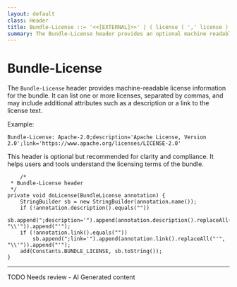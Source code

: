 ```yaml
---
layout: default
class: Header
title: Bundle-License ::= '<<[EXTERNAL]>>' | ( license ( ',' license ) * )
summary: The Bundle-License header provides an optional machine readable form of license information. 
---
```


# Bundle-License

The `Bundle-License` header provides machine-readable license information for the bundle. It can list one or more licenses, separated by commas, and may include additional attributes such as a description or a link to the license text.

Example:

```
Bundle-License: Apache-2.0;description='Apache License, Version 2.0';link='https://www.apache.org/licenses/LICENSE-2.0'
```

This header is optional but recommended for clarity and compliance. It helps users and tools understand the licensing terms of the bundle.

		/*
	 * Bundle-License header
	 */
	private void doLicense(BundleLicense annotation) {
		StringBuilder sb = new StringBuilder(annotation.name());
		if (!annotation.description().equals(""))
			sb.append(";description='").append(annotation.description().replaceAll("'", "\\'")).append("'");
		if (!annotation.link().equals(""))
			sb.append(";link='").append(annotation.link().replaceAll("'", "\\'")).append("'");
		add(Constants.BUNDLE_LICENSE, sb.toString());
	}




<hr />
TODO Needs review - AI Generated content